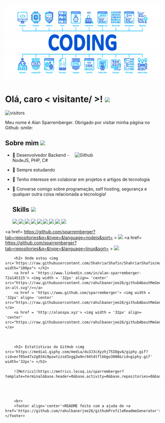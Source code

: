 <div align="center">
  <img width="100%" height = "250px" src="https://raw.githubusercontent.com/sparremberger/mysite/main/images/coding-system-banner_87720-2994.jpg" alt="cover" />
      </div>
       
  <h1> Olá, caro < visitante/ >! <img src = "https://raw.githubusercontent.com/MartinHeinz/MartinHeinz/master/wave.gif" width = 50px> </h1>
   <p align='center'>
       
   ![visitors](https://visitor-badge.glitch.me/badge?page_id=sparremberger.sparremberger)
        
   </p>
   <div size='20px'> Meu nome é Alan Sparremberger. Obrigado por visitar minha página no Github :smile: 
       </div>
        
   <h2> Sobre mim <img src = "https://media0.giphy.com/media/KDDpcKigbfFpnejZs6/giphy.gif?cid=ecf05e47oy6f4zjs8g1qoiystc56cu7r9tb8a1fe76e05oty&rid=giphy.gif" width = 100px></h2>
        
   <img width="55%" align="right" alt="Github" src="https://raw.githubusercontent.com/onimur/.github/master/.resources/git-header.svg" />
        
        
   - 🔭 Desenvolvedor Backend - NodeJS, PHP, C#
       
   - 🌱 Sempre estudando
       
   - 👯 Tenho interesse em colaborar em projetos e artigos de tecnologia 
        
   - 💬 Converse comigo sobre programação, self hosting, segurança e qualquer outra coisa relacionada a tecnologia! 
        
        <h2> Skills <img src = "https://media2.giphy.com/media/QssGEmpkyEOhBCb7e1/giphy.gif?cid=ecf05e47a0n3gi1bfqntqmob8g9aid1oyj2wr3ds3mg700bl&rid=giphy.gif" width = 32px> </h2>
        <a href= https://github.com/sparremberger?tab=repositories&q=&type=&language=html&sort= > <img width ='32px' src ='https://raw.githubusercontent.com/rahulbanerjee26/githubAboutMeGenerator/main/icons/html.svg'> </a>
        <a href= https://github.com/sparremberger?tab=repositories&q=&type=&language=css&sort= > <img width ='32px' src ='https://raw.githubusercontent.com/rahulbanerjee26/githubAboutMeGenerator/main/icons/css.svg'> </a>
        <a href= https://github.com/sparremberger?tab=repositories&q=&type=&language=javascript&sort= > <img width ='32px' src ='https://raw.githubusercontent.com/rahulbanerjee26/githubAboutMeGenerator/main/icons/javascript.svg'> </a>
        <a href= https://github.com/sparremberger?tab=repositories&q=&type=&language=typescript&sort= > <img width ='32px' src ='https://raw.githubusercontent.com/rahulbanerjee26/githubAboutMeGenerator/main/icons/typescript.svg'> </a>
        <a href= https://github.com/sparremberger?tab=repositories&q=&type=&language=nodejs&sort= > <img width ='32px' src ='https://raw.githubusercontent.com/rahulbanerjee26/githubAboutMeGenerator/main/icons/nodejs.svg'> </a>
          <a href= https://github.com/sparremberger?tab=repositories&q=&type=&language=bootstrap&sort= > <img width ='32px' src ='https://raw.githubusercontent.com/rahulbanerjee26/githubAboutMeGenerator/main/icons/csharp.svg'> </a>
          <a href= https://github.com/sparremberger?tab=repositories&q=&type=&language=bootstrap&sort= > <img width ='32px' src ='https://raw.githubusercontent.com/rahulbanerjee26/githubAboutMeGenerator/main/icons/php.svg'> </a>
        <a href= https://github.com/sparremberger?tab=repositories&q=&type=&language=express&sort= > <img width ='32px' src ='https://raw.githubusercontent.com/rahulbanerjee26/githubAboutMeGenerator/main/icons/express.svg'> </a>
          <a href= https://github.com/sparremberger?tab=repositories&q=&type=&language=nodejs&sort= > <img width ='32px' src ='https://raw.githubusercontent.com/rahulbanerjee26/githubAboutMeGenerator/main/icons/reactjs.svg'> </a>
  <a href= https://github.com/sparremberger?tab=repositories&q=&type=&language=nodejs&sort= > <img width ='32px' src ='https://raw.githubusercontent.com/rahulbanerjee26/githubAboutMeGenerator/main/icons/react.svg'> </a>
        <a href= https://github.com/sparremberger?tab=repositories&q=&type=&language=linux&sort= > <img width ='32px' src ='https://raw.githubusercontent.com/rahulbanerjee26/githubAboutMeGenerator/main/icons/linux.svg'> </a>
        
        
        <h2> Onde estou <img src='https://raw.githubusercontent.com/ShahriarShafin/ShahriarShafin/main/Assets/handshake.gif' width="100px"> </h2>
        <a href = 'https://www.linkedin.com/in/alan-sparremberger-72a145115'> <img width = '32px' align= 'center' src="https://raw.githubusercontent.com/rahulbanerjee26/githubAboutMeGenerator/main/icons/linked-in-alt.svg"/></a> 
        <a href = 'https://www.github.com/sparremberger'> <img width = '32px' align= 'center' src="https://raw.githubusercontent.com/rahulbanerjee26/githubAboutMeGenerator/main/icons/github.svg"/></a> 
        <a href = 'http://alanspa.xyz'> <img width = '32px' align= 'center' src="https://raw.githubusercontent.com/rahulbanerjee26/githubAboutMeGenerator/main/icons/portfolio.png"/></a> 
        
        
        
        <h2> Estatísticas do GitHub <img src='https://media1.giphy.com/media/du3J3cXyzhj75IOgvA/giphy.gif?cid=ecf05e47x2g034i9pzwtzzsd3xgg2w9nr94t4tflbbgo3008&rid=giphy.gif' width='32px'> </h2>
        
        ![Metrics](https://metrics.lecoq.io/sparremberger?template=terminal&base.header=0&base.activity=0&base.repositories=0&base.metadata=0&languages=1&languages.limit=8&languages.colors=github&languages.threshold=0%25&config.timezone=America%2FToronto)
        

        
        
        <br>
        <footer align='center'>README feito com a ajuda de <a href='https://github.com/rahulbanerjee26/githubProfileReadmeGenerator'>githubProfileReadmeGenerator</a> </footer>
